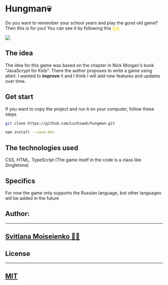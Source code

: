 # Hungman💀

Do you want to remember your school years and play the good old game? Then this is for you! You can see it by following this <a href="https://luchiweb.github.io/hungman/" style="color: #FFD700">link</a>

<img src="./img/game.png">

## The idea

The idea for this game was based on the chapter in Nick Morgan's book "JavaScrypt for Kids". There the author proposes to write a game using allert.
I wanted to **improve** it and I think I will add new features and updates over time.

## Get start

If you want to copy the project and run it on your computer, follow these steps

```bash
git clone https://github.com/Luchiweb/hungman.git
```

```bash
npm install --save-dev
```

## The technologies used

CSS, HTML, TypeScript (The game itself in the code is a class like Singletone)

## Specifics

For now the game only supports the Russian language, but other languages will be added in the future

## Author:

---

## [Svitlana Moiseienko 🫶🏻](https://github.com/Luchiweb)

## License

---

## [MIT](https://choosealicense.com/licenses/mit/)
